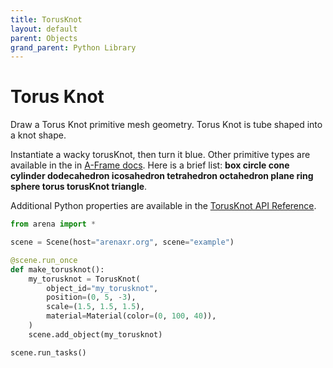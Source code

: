 ```yaml
---
title: TorusKnot
layout: default
parent: Objects
grand_parent: Python Library
---
```


# Torus Knot

Draw a Torus Knot primitive mesh geometry. Torus Knot is tube shaped into a knot shape.

Instantiate a wacky torusKnot, then turn it blue. Other primitive types are available in the in [A-Frame docs](https://aframe.io/docs/1.5.0/components/geometry.html#built-in-geometries). Here is a brief list: **box circle cone cylinder dodecahedron icosahedron tetrahedron octahedron plane ring sphere torus torusKnot triangle**.

Additional Python properties are available in the [TorusKnot API Reference](/content/python-api/objects/torus_knot).

```python
from arena import *

scene = Scene(host="arenaxr.org", scene="example")

@scene.run_once
def make_torusknot():
    my_torusknot = TorusKnot(
        object_id="my_torusknot",
        position=(0, 5, -3),
        scale=(1.5, 1.5, 1.5),
        material=Material(color=(0, 100, 40)),
    )
    scene.add_object(my_torusknot)

scene.run_tasks()
```
